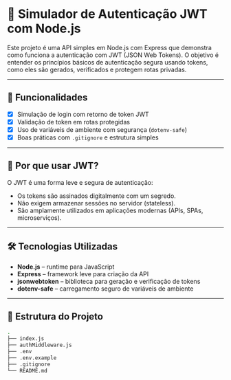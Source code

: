 # 🔐 Simulador de Autenticação JWT com Node.js

Este projeto é uma API simples em Node.js com Express que demonstra como funciona a autenticação com JWT (JSON Web Tokens). O objetivo é entender os princípios básicos de autenticação segura usando tokens, como eles são gerados, verificados e protegem rotas privadas.

---

## 🚀 Funcionalidades

- [x] Simulação de login com retorno de token JWT
- [x] Validação de token em rotas protegidas
- [x] Uso de variáveis de ambiente com segurança (`dotenv-safe`)
- [x] Boas práticas com `.gitignore` e estrutura simples

---

## 📌 Por que usar JWT?

O JWT é uma forma leve e segura de autenticação:

- Os tokens são assinados digitalmente com um segredo.
- Não exigem armazenar sessões no servidor (stateless).
- São amplamente utilizados em aplicações modernas (APIs, SPAs, microserviços).

---

## 🛠️ Tecnologias Utilizadas

- **Node.js** – runtime para JavaScript
- **Express** – framework leve para criação da API
- **jsonwebtoken** – biblioteca para geração e verificação de tokens
- **dotenv-safe** – carregamento seguro de variáveis de ambiente

---

## 📂 Estrutura do Projeto

```bash
.
├── index.js
├── authMiddleware.js
├── .env
├── .env.example
├── .gitignore
└── README.md
```
